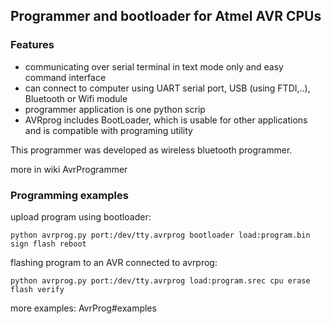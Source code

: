 ## Programmer and bootloader for Atmel AVR CPUs ##
### Features ###
  * communicating over serial terminal in text mode only and easy command interface
  * can connect to computer using UART serial port, USB (using FTDI,..), Bluetooth or Wifi module
  * programmer application is one python scrip
  * AVRprog includes BootLoader, which is usable for other applications and is compatible with programing utility

This programmer was developed as wireless bluetooth programmer.

more in wiki AvrProgrammer

### Programming examples ###
upload program using bootloader:
```
python avrprog.py port:/dev/tty.avrprog bootloader load:program.bin sign flash reboot
```

flashing program to an AVR connected to avrprog:
```
python avrprog.py port:/dev/tty.avrprog load:program.srec cpu erase flash verify
```

more examples: AvrProg#examples